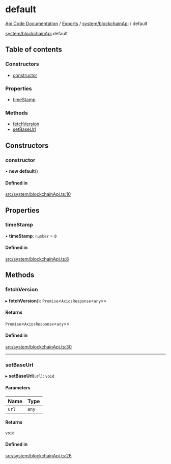 # default
 
[Api Code Documentation](../README.md) / [Exports](../modules.md) / [system/blockchainApi](../modules/system_blockchainApi.md) / default

[system/blockchainApi](../modules/system_blockchainApi.md).default

## Table of contents

### Constructors

- [constructor](system_blockchainApi.default.md#constructor)

### Properties

- [timeStamp](system_blockchainApi.default.md#timestamp)

### Methods

- [fetchVersion](system_blockchainApi.default.md#fetchversion)
- [setBaseUrl](system_blockchainApi.default.md#setbaseurl)

## Constructors

### constructor

• **new default**()

#### Defined in

[src/system/blockchainApi.ts:10](https://github.com/openkfw/TruBudget/blob/b9aaff0/api/src/system/blockchainApi.ts#L10)

## Properties

### timeStamp

• **timeStamp**: `number` = `0`

#### Defined in

[src/system/blockchainApi.ts:8](https://github.com/openkfw/TruBudget/blob/b9aaff0/api/src/system/blockchainApi.ts#L8)

## Methods

### fetchVersion

▸ **fetchVersion**(): `Promise`<`AxiosResponse`<`any`\>\>

#### Returns

`Promise`<`AxiosResponse`<`any`\>\>

#### Defined in

[src/system/blockchainApi.ts:30](https://github.com/openkfw/TruBudget/blob/b9aaff0/api/src/system/blockchainApi.ts#L30)

___

### setBaseUrl

▸ **setBaseUrl**(`url`): `void`

#### Parameters

| Name | Type |
| :------ | :------ |
| `url` | `any` |

#### Returns

`void`

#### Defined in

[src/system/blockchainApi.ts:26](https://github.com/openkfw/TruBudget/blob/b9aaff0/api/src/system/blockchainApi.ts#L26)
